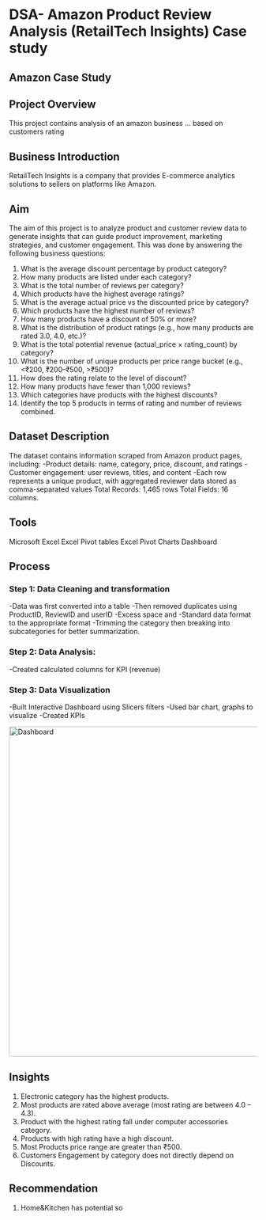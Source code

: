 #  DSA- Amazon Product Review Analysis (RetailTech Insights) Case study
## Amazon Case Study
## Project Overview
This project contains analysis of an amazon business … based on customers rating 
## Business Introduction 
RetailTech Insights is a company that provides E-commerce analytics solutions to sellers on platforms like Amazon. 

## Aim  
The aim of this project is to analyze product and customer review data to generate insights that can guide product improvement, marketing strategies, and customer engagement. This was done by answering the following business questions:
1. What is the average discount percentage by product category?
2. How many products are listed under each category?
3. What is the total number of reviews per category?
4. Which products have the highest average ratings?
5. What is the average actual price vs the discounted price by category?
6. Which products have the highest number of reviews?
7. How many products have a discount of 50% or more?
8. What is the distribution of product ratings (e.g., how many products are rated 3.0,
4.0, etc.)?
9. What is the total potential revenue (actual_price × rating_count) by category?
10. What is the number of unique products per price range bucket (e.g., <₹200,
₹200–₹500, >₹500)?
11. How does the rating relate to the level of discount?
12. How many products have fewer than 1,000 reviews?
13. Which categories have products with the highest discounts?
14. Identify the top 5 products in terms of rating and number of reviews combined.
## Dataset Description
The dataset contains information scraped from Amazon product pages, including:
-Product details: name, category, price, discount, and ratings
-Customer engagement: user reviews, titles, and content
-Each row represents a unique product, with aggregated reviewer data stored as comma-separated values
Total Records: 1,465 rows
Total Fields: 16 columns.
## Tools
Microsoft Excel 
Excel Pivot tables 
Excel Pivot Charts
Dashboard

## Process 
### Step 1: Data Cleaning and transformation 
-Data was first converted into a table
-Then removed duplicates using ProductID, ReviewID and userID
-Excess space and 
-Standard data format to the appropriate format
-Trimming the category then breaking into subcategories for better summarization.

### Step 2: Data Analysis:
-Created calculated columns for KPI (revenue)
### Step 3: Data Visualization 
-Built Interactive Dashboard using Slicers filters 
-Used bar chart, graphs to visualize 
-Created KPIs


<img width="1792" height="667" alt="Dashboard" src="https://github.com/user-attachments/assets/0f982e8b-8e1b-4404-9b6c-6e225ba658e4" />

## Insights
1.	Electronic category has the highest products.
2.	Most products are rated above average (most rating are between 4.0 – 4.3).
3.	Product with the highest rating fall under computer accessories category.
4.	Products with high rating have a high discount.
5.	Most Products price range are greater than ₹500.
6.	Customers Engagement by category does not directly depend on Discounts.
## Recommendation
1.	Home&Kitchen has potential so 
